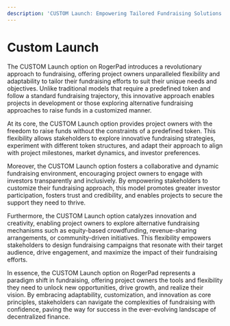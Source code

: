 ```yaml
---
description: 'CUSTOM Launch: Empowering Tailored Fundraising Solutions on RogerPad'
---
```


# Custom Launch

The CUSTOM Launch option on RogerPad introduces a revolutionary approach to fundraising, offering project owners unparalleled flexibility and adaptability to tailor their fundraising efforts to suit their unique needs and objectives. Unlike traditional models that require a predefined token and follow a standard fundraising trajectory, this innovative approach enables projects in development or those exploring alternative fundraising approaches to raise funds in a customized manner.

At its core, the CUSTOM Launch option provides project owners with the freedom to raise funds without the constraints of a predefined token. This flexibility allows stakeholders to explore innovative fundraising strategies, experiment with different token structures, and adapt their approach to align with project milestones, market dynamics, and investor preferences.

Moreover, the CUSTOM Launch option fosters a collaborative and dynamic fundraising environment, encouraging project owners to engage with investors transparently and inclusively. By empowering stakeholders to customize their fundraising approach, this model promotes greater investor participation, fosters trust and credibility, and enables projects to secure the support they need to thrive.

Furthermore, the CUSTOM Launch option catalyzes innovation and creativity, enabling project owners to explore alternative fundraising mechanisms such as equity-based crowdfunding, revenue-sharing arrangements, or community-driven initiatives. This flexibility empowers stakeholders to design fundraising campaigns that resonate with their target audience, drive engagement, and maximize the impact of their fundraising efforts.

In essence, the CUSTOM Launch option on RogerPad represents a paradigm shift in fundraising, offering project owners the tools and flexibility they need to unlock new opportunities, drive growth, and realize their vision. By embracing adaptability, customization, and innovation as core principles, stakeholders can navigate the complexities of fundraising with confidence, paving the way for success in the ever-evolving landscape of decentralized finance.
